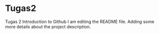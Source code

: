 # Tugas2
Tugas 2 Introduction to Github
I am editing the README file. Adding some more details about the project description.

